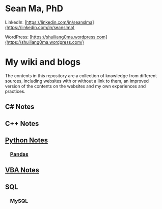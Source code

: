 # Sean Ma, PhD

LinkedIn: [https://linkedin.com/in/seanslma](https://linkedin.com/in/seanslma)

WordPress: [https://shuiliang0ma.wordpress.com](https://shuiliang0ma.wordpress.com/)

# My wiki and blogs

The contents in this repository are a collection of knowledge from different sources, including websites with or without a link to them, an improved version of the contents on the websites and my own experiences and practices.
## C# Notes
## C++ Notes
## [Python Notes](Python/Python.md)

### &emsp;[Pandas](Python/Pandas.ipynb)

## [VBA Notes](VBA/VBA.md)

## SQL
### &emsp;MySQL
